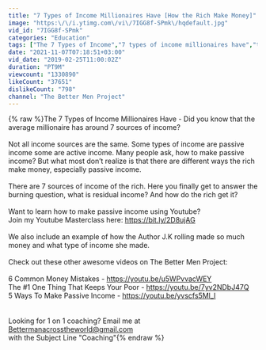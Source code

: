 ```yaml
---
title: "7 Types of Income Millionaires Have [How the Rich Make Money]"
image: "https:\/\/i.ytimg.com\/vi\/7IGG8f-SPmk\/hqdefault.jpg"
vid_id: "7IGG8f-SPmk"
categories: "Education"
tags: ["The 7 Types of Income","7 types of income millionaires have","types of income millionaires have"]
date: "2021-11-07T07:18:51+03:00"
vid_date: "2019-02-25T11:00:02Z"
duration: "PT9M"
viewcount: "1330890"
likeCount: "37651"
dislikeCount: "798"
channel: "The Better Men Project"
---
```

{% raw %}The 7 Types of Income Millionaires Have - Did you know that the average millionaire has around 7 sources of income? <br /><br />Not all income sources are the same. Some types of income are passive income some are active income. Many people ask, how to make passive income? But what most don’t realize is that there are different ways the rich make money, especially passive income. <br /><br />There are 7 sources of income of the rich. Here you finally get to answer the burning question, what is residual income? And how do the rich get it?<br /><br />Want to learn how to make passive income using Youtube? <br />Join my Youtube Masterclass here:  <a rel="nofollow" target="blank" href="https://bit.ly/2D8ujAG">https://bit.ly/2D8ujAG</a><br /><br />We also include an example of how the Author J.K rolling made so much money and what type of income she made. <br /><br />Check out these other awesome videos on The Better Men Project: <br /><br />6 Common Money Mistakes - <a rel="nofollow" target="blank" href="https://youtu.be/u5WPvvacWEY">https://youtu.be/u5WPvvacWEY</a> <br />The #1 One Thing That Keeps Your Poor - <a rel="nofollow" target="blank" href="https://youtu.be/7yv2NDbJ47Q">https://youtu.be/7yv2NDbJ47Q</a> <br />5 Ways To Make Passive Income - <a rel="nofollow" target="blank" href="https://youtu.be/yvscfs5Ml_I">https://youtu.be/yvscfs5Ml_I</a><br /><br /><br />Looking for 1 on 1 coaching? Email me at<br />Bettermanacrosstheworld@gmail.com <br />with the Subject Line &quot;Coaching&quot;{% endraw %}
